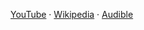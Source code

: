 [YouTube][1] · [Wikipedia][2] · [Audible][3]

[1]: https://www.youtube.com/results?search_query=The+Demon-Haunted+World%3A+Science+as+a+Candle+in+the+Dark
[2]: https://en.wikipedia.org/wiki/The_Demon-Haunted_World
[3]: https://www.audible.com/pd/The-Demon-Haunted-World-Audiobook/B06XTZZLZ8